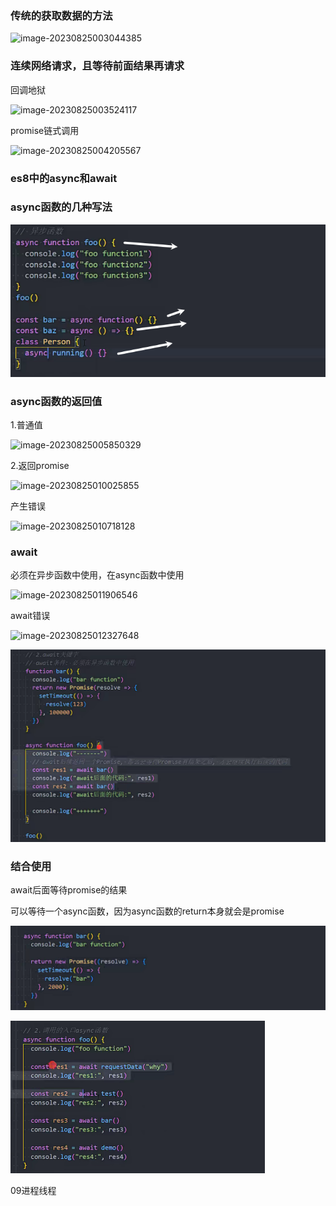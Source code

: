 ### 传统的获取数据的方法

![image-20230825003044385](../../../assests/image-20230825003044385.png)

### 连续网络请求，且等待前面结果再请求

回调地狱

![image-20230825003524117](../../../assests/image-20230825003524117.png)

promise链式调用

![image-20230825004205567](../../../assests/image-20230825004205567.png)

### es8中的async和await

### async函数的几种写法

![image-20240218170132900](img/image-20240218170132900.png)

### async函数的返回值

1.普通值

![image-20230825005850329](../../../assests/image-20230825005850329.png)

2.返回promise

![image-20230825010025855](../../../assests/image-20230825010025855.png)

产生错误

![image-20230825010718128](../../../assests/image-20230825010718128.png)

### await

必须在异步函数中使用，在async函数中使用 

![image-20230825011906546](../../../assests/image-20230825011906546.png)

await错误

![image-20230825012327648](../../../assests/image-20230825012327648.png)

![image-20230914220400411](img/image-20230914220400411.png)

### 结合使用

await后面等待promise的结果

可以等待一个async函数，因为async函数的return本身就会是promise

![image-20230914221109990](img/image-20230914221109990.png)

![image-20230914221131598](img/image-20230914221131598.png)

09进程线程